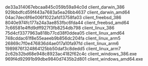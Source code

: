 de33a314067ebcaa845c059b59a94c0d  client_darwin_386
929bbdfcd59f443a7683a5ea26bb4637  client_darwin_amd64
04ac7dec6f6e006f1022afd13758fa03  client_freebsd_386
8040e974fc177a24a3ae853fbc6fda44  client_freebsd_amd64
7c66581e4ffd9dff927f3fb8254db798  client_linux_386
75d4cf3377963a818b77cd38f0ddea05  client_linux_amd64
748cddac61f8e55eaeeb9b856dc204fa  client_linux_arm5
26869c7f0e476836d4ae017a10fa97fd  client_linux_arm6
1989876f324864125bb50daf3c8dedd5  client_linux_arm7
2c62b32bd68e948c8923ac4182f62c4c  client_windows_386.exe
969f4d92991b99dbe9840d7435b2d801  client_windows_amd64.exe
